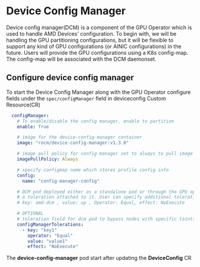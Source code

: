 # Device Config Manager

Device config manager(DCM) is a component of the GPU Operator which is used to handle AMD Devices' configuration. To begin with, we will be handling the GPU partitioning configurations, but it will be flexible to support any kind of GPU configurations (or AINIC configurations) in the future. Users will provide the GPU configurations using a K8s config-map. The config-map will be associated with the DCM daemonset.

## Configure device config manager

To start the Device Config Manager along with the GPU Operator configure fields under the ``` spec/configManager ``` field in deviceconfig Custom Resource(CR)

```yaml
  configManager:
    # To enable/disable the config manager, enable to partition
    enable: True

    # image for the device-config-manager container
    image: "rocm/device-config-manager:v1.3.0"

    # image pull policy for config manager set to always to pull image of latest version
    imagePullPolicy: Always

    # specify configmap name which stores profile config info
    config: 
      name: "config-manager-config"

    # DCM pod deployed either as a standalone pod or through the GPU operator will have 
    # a toleration attached to it. User can specify additional tolerations if required
    # key: amd-dcm , value: up , Operator: Equal, effect: NoExecute 

    # OPTIONAL
    # toleration field for dcm pod to bypass nodes with specific taints
    configManagerTolerations:
      - key: "key1"
        operator: "Equal" 
        value: "value1"
        effect: "NoExecute"

```

The **device-config-manager** pod start after updating the **DeviceConfig** CR